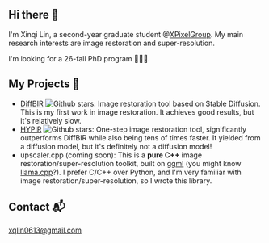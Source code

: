 ## Hi there 👋

I'm Xinqi Lin, a second-year graduate student @[XPixelGroup](https://github.com/XPixelGroup). My main research interests are image restoration and super-resolution.

I'm looking for a 26-fall PhD program 🙏🙏🙏.

## My Projects 🚀
- [DiffBIR](https://github.com/XPixelGroup/DiffBIR) ![Github stars](https://img.shields.io/github/stars/XPixelGroup/DiffBIR.svg): Image restoration tool based on Stable Diffusion. This is my first work in image restoration. It achieves good results, but it's relatively slow.
- [HYPIR](https://github.com/XPixelGroup/HYPIR) ![Github stars](https://img.shields.io/github/stars/XPixelGroup/HYPIR.svg): One-step image restoration tool, significantly outperforms DiffBIR while also being tens of times faster. It yielded from a diffusion model, but it's definitely not a diffusion model!
- upscaler.cpp (coming soon): This is a **pure C++** image restoration/super-resolution toolkit, built on [ggml](https://github.com/ggml-org/ggml) (you might know [llama.cpp](https://github.com/ggml-org/llama.cpp)?). I prefer C/C++ over Python, and I'm very familiar with image restoration/super-resolution, so I wrote this library.

## Contact 📬

xqlin0613@gmail.com
